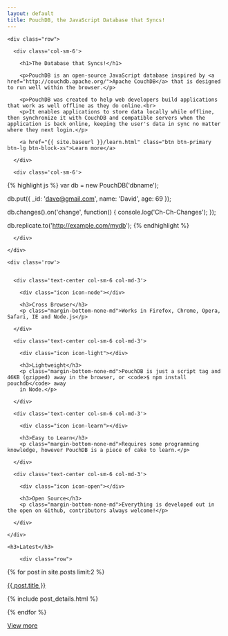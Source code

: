 ```yaml
---
layout: default
title: PouchDB, the JavaScript Database that Syncs!
---
```


<div class="band band-inverse">

  <div class="container">

    <div class="row">

      <div class='col-sm-6'>

        <h1>The Database that Syncs!</h1>

        <p>PouchDB is an open-source JavaScript database inspired by <a href="http://couchdb.apache.org/">Apache CouchDB</a> that is designed to run well within the browser.</p>

        <p>PouchDB was created to help web developers build applications that work as well offline as they do online.<br>
        <p>It enables applications to store data locally while offline, then synchronize it with CouchDB and compatible servers when the application is back online, keeping the user's data in sync no matter where they next login.</p>

        <a href="{{ site.baseurl }}/learn.html" class="btn btn-primary btn-lg btn-block-xs">Learn more</a>

      </div>

      <div class='col-sm-6'>

{% highlight js %}
var db = new PouchDB('dbname');

db.put({
  _id: 'dave@gmail.com',
  name: 'David',
  age: 69
});

db.changes().on('change', function() {
  console.log('Ch-Ch-Changes');
});

db.replicate.to('http://example.com/mydb');
{% endhighlight %}

      </div>

    </div>

  </div>

</div>

<div class="band">

  <div class="container">

    <div class='row'>


      <div class='text-center col-sm-6 col-md-3'>

        <div class="icon icon-node"></div>

        <h3>Cross Browser</h3>
        <p class="margin-bottom-none-md">Works in Firefox, Chrome, Opera, Safari, IE and Node.js</p>

      </div>

      <div class='text-center col-sm-6 col-md-3'>

        <div class="icon icon-light"></div>

        <h3>Lightweight</h3>
        <p class="margin-bottom-none-md">PouchDB is just a script tag and 46KB (gzipped) away in the browser, or <code>$ npm install pouchdb</code> away
        in Node.</p>

      </div>

      <div class='text-center col-sm-6 col-md-3'>

        <div class="icon icon-learn"></div>

        <h3>Easy to Learn</h3>
        <p class="margin-bottom-none-md">Requires some programming knowledge, however PouchDB is a piece of cake to learn.</p>

      </div>

      <div class='text-center col-sm-6 col-md-3'>

        <div class="icon icon-open"></div>

        <h3>Open Source</h3>
        <p class="margin-bottom-none-md">Everything is developed out in the open on Github, contributors always welcome!</p>

      </div>

    </div>
  </div>

</div>

<div class="band band-inverse">

  <div class="container">

    <h3>Latest</h3>

        <div class="row">

{% for post in site.posts limit:2 %}

<div class="col-md-6">


  <p><a class='h4' href='{{ site.baseurl }}{{ post.url }}'>{{ post.title }}</a></p>

{% include post_details.html %}

  </div>

{% endfor %}

   </div>

<a class="btn btn-primary btn-lg" href="/blog/index.html">View more</a>

  </div>

</div>
